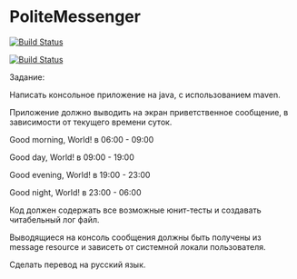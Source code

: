 # PoliteMessenger

[![Build Status](http://circleci-badges-max.herokuapp.com/img/palagen/PoliteMessenger/master?token=:circle-ci-token)](https://circleci.com/gh/palagen/PoliteMessenger/master)

[![Build Status](https://circleci.com/gh/palagen/PoliteMessenger/tree/master.png?circle-token=:circle-token)](https://circleci.com/gh/palagen/PoliteMessenger)

Задание:

Написать консольное приложение на java, с использованием maven.

Приложение должно выводить на экран приветственное сообщение, в зависимости от текущего времени суток.

Good morning, World! в 06:00 - 09:00

Good day, World! в 09:00 - 19:00

Good evening, World! в 19:00 - 23:00

Good night, World! в 23:00 - 06:00

Код должен содержать все возможные юнит-тесты и создавать читабельный лог файл.

Выводящиеся на консоль сообщения должны быть получены из message resource и зависеть от системной локали пользователя.

Сделать перевод на русский язык.
